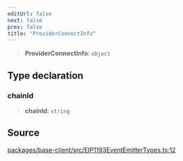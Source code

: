 ```yaml
---
editUrl: false
next: false
prev: false
title: "ProviderConnectInfo"
---
```


> **ProviderConnectInfo**: `object`

## Type declaration

### chainId

> **chainId**: `string`

## Source

[packages/base-client/src/EIP1193EventEmitterTypes.ts:12](https://github.com/evmts/tevm-monorepo/blob/main/packages/base-client/src/EIP1193EventEmitterTypes.ts#L12)
